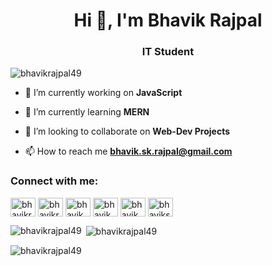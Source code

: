 <h1 align="center">Hi 👋, I'm Bhavik Rajpal</h1>
<h3 align="center">IT Student</h3>

<p align="left"> <img src="https://komarev.com/ghpvc/?username=bhavikrajpal49&label=Profile%20views&color=0e75b6&style=flat" alt="bhavikrajpal49" /> </p>

- 🔭 I’m currently working on **JavaScript**

- 🌱 I’m currently learning **MERN**

- 👯 I’m looking to collaborate on **Web-Dev Projects**

- 📫 How to reach me **bhavik.sk.rajpal@gmail.com**

<h3 align="left">Connect with me:</h3>
<p align="left">
<a href="https://twitter.com/bhavikrajpal" target="blank"><img align="center" src="https://raw.githubusercontent.com/rahuldkjain/github-profile-readme-generator/master/src/images/icons/Social/twitter.svg" alt="bhavikrajpal" height="30" width="40" /></a>
<a href="https://linkedin.com/in/bhavikrajpal" target="blank"><img align="center" src="https://raw.githubusercontent.com/rahuldkjain/github-profile-readme-generator/master/src/images/icons/Social/linked-in-alt.svg" alt="bhavikrajpal" height="30" width="40" /></a>
<a href="https://instagram.com/bhavik_rajpal" target="blank"><img align="center" src="https://raw.githubusercontent.com/rahuldkjain/github-profile-readme-generator/master/src/images/icons/Social/instagram.svg" alt="bhavik_rajpal" height="30" width="40" /></a>
<a href="https://codeforces.com/profile/bhavik_93" target="blank"><img align="center" src="https://raw.githubusercontent.com/rahuldkjain/github-profile-readme-generator/master/src/images/icons/Social/codeforces.svg" alt="bhavik_93" height="30" width="40" /></a>
<a href="https://www.leetcode.com/bhavik_rajpal" target="blank"><img align="center" src="https://raw.githubusercontent.com/rahuldkjain/github-profile-readme-generator/master/src/images/icons/Social/leet-code.svg" alt="bhavik_rajpal" height="30" width="40" /></a>
<a href="https://auth.geeksforgeeks.org/user/bhavikskrajpal" target="blank"><img align="center" src="https://raw.githubusercontent.com/rahuldkjain/github-profile-readme-generator/master/src/images/icons/Social/geeks-for-geeks.svg" alt="bhavikskrajpal" height="30" width="40" /></a>
</p>

<p><img align="left" src="https://github-readme-stats.vercel.app/api/top-langs?username=bhavikrajpal49&show_icons=true&locale=en&layout=compact" alt="bhavikrajpal49" /></p>

<p>&nbsp;<img align="center" src="https://github-readme-stats.vercel.app/api?username=bhavikrajpal49&show_icons=true&locale=en" alt="bhavikrajpal49" /></p>

<p><img align="center" src="https://github-readme-streak-stats.herokuapp.com/?user=bhavikrajpal49&" alt="bhavikrajpal49" /></p>
